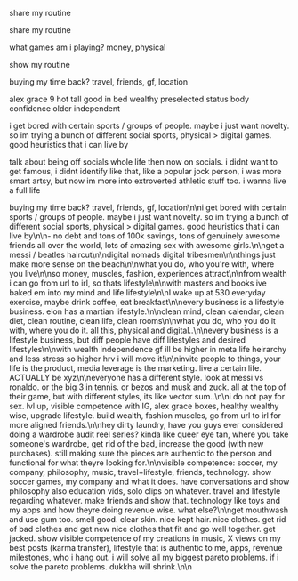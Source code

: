 share my routine

share my routine

what games am i playing? money, physical

show my routine

buying my time back?
travel, friends, gf, location

alex grace 9
hot
tall
good in bed
wealthy
preselected
status
body confidence
older
independent

i get bored with certain sports / groups of people. maybe i just want novelty. so im trying a bunch of different social sports, physical > digital games. good heuristics that i can live by

talk about being off socials whole life then now on socials. i didnt want to get famous, i didnt identify like that, like a popular jock person, i was more smart artsy, but now im more into extroverted athletic stuff too. i wanna live a full life

buying my time back? travel, friends, gf, location\n\ni get bored with certain sports / groups of people. maybe i just want novelty. so im trying a bunch of different social sports, physical > digital games. good heuristics that i can live by\n\n- no debt and tons of 100k savings, tons of genuinely awesome friends all over the world, lots of amazing sex with awesome girls.\n\nget a messi / beatles haircut\n\ndigital nomads digital tribesmen\n\nthings just make more sense on the beach\n\nwhat you do, who you're with, where you live\n\nso money, muscles, fashion, experiences attract\n\nfrom wealth i can go from url to irl, so thats lifestyle\n\nwith masters and books ive baked em into my mind and life lifestyle\n\nI wake up at 530 everyday exercise, maybe drink coffee, eat breakfast\n\nevery business is a lifestyle business. elon has a martian lifestyle.\n\nclean mind, clean calendar, clean diet, clean routine, clean life, clean rooms\n\nwhat you do, who you do it with, where you do it. all this, physical and digital..\n\nevery business is a lifestyle business, but diff people have diff lifestyles and desired lifestyles\n\nwith wealth independence gf ill be higher in meta life heirarchy and less stress so higher hrv i will move it!\n\ninvite people to things, your life is the product, media leverage is the marketing. live a certain life. ACTUALLY be xyz\n\neveryone has a different style. look at messi vs ronaldo. or the big 3 in tennis. or bezos and musk and zuck. all at the top of their game, but with different styles, its like vector sum..\n\ni do not pay for sex. lvl up, visible competence with IG, alex grace boxes, healthy wealthy wise, upgrade lifestyle. build wealth, fashion muscles, go from url to irl for more aligned friends.\n\nhey dirty laundry, have you guys ever considered doing a wardrobe audit reel series? kinda like queer eye tan, where you take someone's wardrobe, get rid of the bad, increase the good (with new purchases). still making sure the pieces are authentic to the person and functional for what theyre looking for.\n\nvisible competence: soccer, my company, philosophy, music, travel+lifestyle, friends, technology. show soccer games, my company and what it does. have conversations and show philosophy also education vids, solo clips on whatever. travel and lifestyle regarding whatever. make friends and show that. technology like toys and my apps and how theyre doing revenue wise. what else?\n\nget mouthwash and use gum too. smell good. clear skin. nice kept hair. nice clothes. get rid of bad clothes and get new nice clothes that fit and go well together. get jacked. show visible competence of my creations in music, X views on my best posts (karma transfer), lifestyle that is authentic to me, apps, revenue milestones, who i hang out. i will solve all my biggest pareto problems. if i solve the pareto problems. dukkha will shrink.\n\n